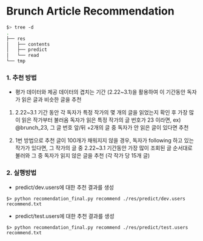 # Brunch Article Recommendation
```bash
$> tree -d
.
├── res
│   ├── contents
│   ├── predict
│   └── read
└── tmp
```
### 1. 추천 방법
- 평가 데이터와 제공 데이터의 겹치는 기간 (2.22~3.1)을 활용하여 이 기간동안 독자가 읽은 글과 비슷한 글을 추천

1. 2.22~3.1 기간 동안 각 독자가 특정 작가의 몇 개의 글을 읽었는지 확인 후 가장 많이 읽은 작가부터 불러옴
   독자가 읽은 특정 작가의 글 번호가 23 이라면, ex) @brunch_23, 그 글 번호 앞/뒤 +2개의 글 중 독자가 안 읽은 글이 있다면 추천

2. 1번 방법으로 추천 글이 100개가 채워지지 않을 경우, 독자가 following 하고 있는 작가가 있다면, 
그 작가의 글 중 2.22~3.1 기간동안 가장 많이 조회된 글 순서대로 불러와 그 중 독자가 읽지 않은 글을 추천 (각 작가 당 15개 글) 

### 2. 실행방법
- predict/dev.users에 대한 추천 결과를 생성
```
$> python recomendation_final.py recommend ./res/predict/dev.users recommend.txt
```

- predict/test.users에 대한 추천 결과를 생성
```
$> python recomendation_final.py recommend ./res/predict/test.users recommend.txt
```
